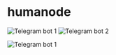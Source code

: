 # humanode

![Telegram bot 1](https://github.com/user-attachments/assets/ff121e2a-f873-4f46-89d8-796654b1ed83) ![Telegram bot 2](https://github.com/user-attachments/assets/6d3ee056-fc5f-4751-87a5-e6094bb65e7a)

![Telegram bot 1](https://github.com/user-attachments/assets/c24ed965-954f-4ff6-805e-c1acb0506536)
